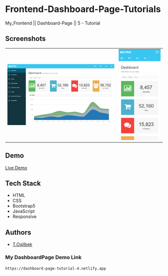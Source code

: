 # Frontend-Dashboard-Page-Tutorials
My_Frontend || Dashboard-Page || 5 - Tutorial

## Screenshots
<table>
    <tr>
        <td>
            <img src="./img/img1.jpg" alt="Frontend-Dashboard-Page-Tutorial">
        </td>
        <td>
            <img src="./img/img2.jpg" alt="Frontend-Dashboard-Page-Tutorial">
        </td>
    </tr>
</table>

## Demo

[Live Demo](https://dashboard-page-tutorial-4.netlify.app)

## Tech Stack

- HTML
- CSS
- Bootstrap5
- JavaScript
- Responsive

## Authors

- [T.Oqilbek](https://www.github.com/tolqinov-o)

### My DashboardPage Demo Link

```
https://dashboard-page-tutorial-4.netlify.app
```